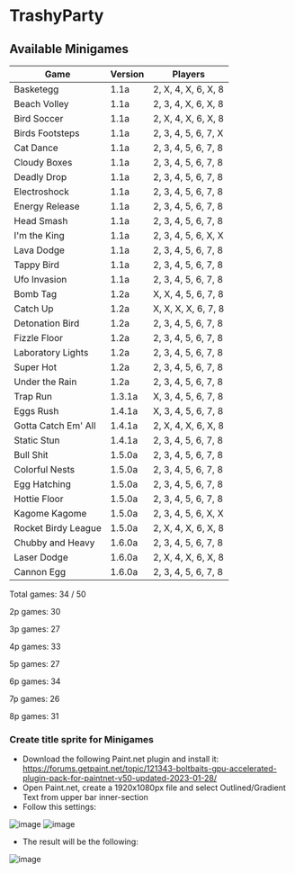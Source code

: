 # TrashyParty

## Available Minigames
| Game  | Version | Players |
| ------------- | ------------- | ------------- |
| Basketegg  | 1.1a  | 2, X, 4, X, 6, X, 8 |
| Beach Volley  | 1.1a  | 2, 3, 4, X, 6, X, 8 |
| Bird Soccer  | 1.1a  | 2, X, 4, X, 6, X, 8 |
| Birds Footsteps  | 1.1a  | 2, 3, 4, 5, 6, 7, X |
| Cat Dance  | 1.1a  | 2, 3, 4, 5, 6, 7, 8 |
| Cloudy Boxes  | 1.1a  | 2, 3, 4, 5, 6, 7, 8 |
| Deadly Drop  | 1.1a  | 2, 3, 4, 5, 6, 7, 8 |
| Electroshock  | 1.1a  | 2, 3, 4, 5, 6, 7, 8 |
| Energy Release  | 1.1a  | 2, 3, 4, 5, 6, 7, 8 |
| Head Smash  | 1.1a  | 2, 3, 4, 5, 6, 7, 8 |
| I'm the King  | 1.1a  | 2, 3, 4, 5, 6, X, X |
| Lava Dodge  | 1.1a  | 2, 3, 4, 5, 6, 7, 8 |
| Tappy Bird  | 1.1a  | 2, 3, 4, 5, 6, 7, 8 |
| Ufo Invasion  | 1.1a  | 2, 3, 4, 5, 6, 7, 8 |
| Bomb Tag  | 1.2a  | X, X, 4, 5, 6, 7, 8 |
| Catch Up  | 1.2a  | X, X, X, X, 6, 7, 8 |
| Detonation Bird  | 1.2a  | 2, 3, 4, 5, 6, 7, 8 |
| Fizzle Floor  | 1.2a  | 2, 3, 4, 5, 6, 7, 8 |
| Laboratory Lights  | 1.2a  | 2, 3, 4, 5, 6, 7, 8 |
| Super Hot  | 1.2a  | 2, 3, 4, 5, 6, 7, 8 |
| Under the Rain  | 1.2a  | 2, 3, 4, 5, 6, 7, 8 |
| Trap Run  | 1.3.1a  | X, 3, 4, 5, 6, 7, 8 |
| Eggs Rush  | 1.4.1a  | X, 3, 4, 5, 6, 7, 8 |
| Gotta Catch Em' All  | 1.4.1a  | 2, X, 4, X, 6, X, 8 |
| Static Stun  | 1.4.1a  | 2, 3, 4, 5, 6, 7, 8 |
| Bull Shit  | 1.5.0a  | 2, 3, 4, 5, 6, 7, 8 |
| Colorful Nests  | 1.5.0a  | 2, 3, 4, 5, 6, 7, 8 |
| Egg Hatching  | 1.5.0a  | 2, 3, 4, 5, 6, 7, 8 |
| Hottie Floor  | 1.5.0a  | 2, 3, 4, 5, 6, 7, 8 |
| Kagome Kagome  | 1.5.0a  | 2, 3, 4, 5, 6, X, X |
| Rocket Birdy League  | 1.5.0a  | 2, X, 4, X, 6, X, 8 |
| Chubby and Heavy  | 1.6.0a  | 2, 3, 4, 5, 6, 7, 8 |
| Laser Dodge  | 1.6.0a  | 2, X, 4, X, 6, X, 8 |
| Cannon Egg  | 1.6.0a  | 2, 3, 4, 5, 6, 7, 8 |

Total games: 34 / 50

2p games: 30

3p games: 27

4p games: 33

5p games: 27

6p games: 34

7p games: 26

8p games: 31

### Create title sprite for Minigames
- Download the following Paint.net plugin and install it: https://forums.getpaint.net/topic/121343-boltbaits-gpu-accelerated-plugin-pack-for-paintnet-v50-updated-2023-01-28/
- Open Paint.net, create a 1920x1080px file and select Outlined/Gradient Text from upper bar inner-section
- Follow this settings:

![image](https://user-images.githubusercontent.com/24304905/232335107-0eed0a31-984b-4ff8-b515-c6a33319ecef.png)
![image](https://user-images.githubusercontent.com/24304905/232335113-82a93ab9-e3af-49e5-9b72-56e0a39a734a.png)

- The result will be the following:

![image](https://user-images.githubusercontent.com/24304905/232335153-39e2d130-d0e8-44ae-b073-801352df6b86.png)
